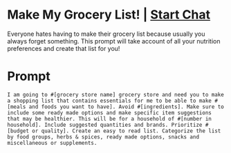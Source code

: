 

# Make My Grocery List! | [Start Chat](https://gptcall.net/chat.html?data=%7B%22contact%22%3A%7B%22id%22%3A%22d18af887-927f-492d-bbe4-c69b7c052f54%22%2C%22flow%22%3Atrue%7D%7D)
<p>Everyone hates having to make their grocery list because usually you always forget something. This prompt will take account of all your nutrition preferences and create that list for you!</p>

# Prompt

```
I am going to #[grocery store name] grocery store and need you to make a shopping list that contains essentials for me to be able to make #[meals and foods you want to have]. Avoid #[ingredients]. Make sure to include some ready made options and make specific item suggestions that may be healthier. This will be for a household of #[number in household]. Include suggested quantities and brands. Prioritize #[budget or quality]. Create an easy to read list. Categorize the list by food groups, herbs & spices, ready made options, snacks and miscellaneous or supplements.
```





